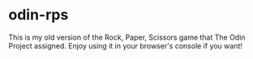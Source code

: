 # odin-rps

This is my old version of the Rock, Paper, Scissors game that The Odin Project assigned. Enjoy using it in your browser's console if you want!
